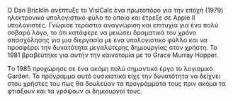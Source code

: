 Ο Dan Bricklin ανέπτυξε το VisiCalc ένα πρωτοπόρο για την εποχή (1979) ηλεκτρονικό υπολογιστικό φύλο το οποίο και έτρεξε σε Apple II υπολογιστές. Γνώρισε τεράστια αναγνώριση και επιτυχία για ένα πολύ σοβαρό λόγο, το ότι κατάφερε να μειώσει δραματικά τον χρόνο απασχόλησης για μια διεργασία με ένα υπολογιστικό φύλλο και να προσφέρει την δυνατότητα μεγαλύτερης δημιουργίας στον χρήστη. To 1981 βραβεύτηκε για αυτήν την καινοτομία με το Grace Murray Hopper.  

  Τo 1985 προχώρησε σε ένα ακόμη πολύ σημαντικό έργο το λογισμικό Garden. To πρόγραμμα αυτό ουσιαστικά είχε την δυνατότητα να δείχνει στου χρήστες του πως θα δουλεύαν τα προγράμματα τους πριν ακόμα τα φτιάξουν και τα γράψουν οι δημιουργοί τους. 
